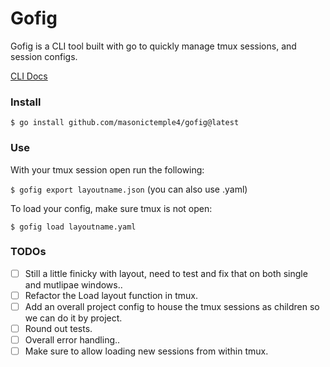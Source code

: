# Gofig
Gofig is a CLI tool built with go to quickly manage tmux sessions, and session configs.


[CLI Docs](./docs/gofig.md)

### Install
`$ go install github.com/masonictemple4/gofig@latest`

### Use
With your tmux session open run the following:

`$ gofig export layoutname.json` (you can also use .yaml)

To load your config, make sure tmux is not open:

`$ gofig load layoutname.yaml`

### TODOs
- [ ] Still a little finicky with layout, need to test and fix that on both single and mutlipae windows..
- [ ] Refactor the Load layout function in tmux.
- [ ] Add an overall project config to house the tmux sessions as children so we can do it by project.
- [ ] Round out tests.
- [ ] Overall error handling..
- [ ] Make sure to allow loading new sessions from within tmux.
